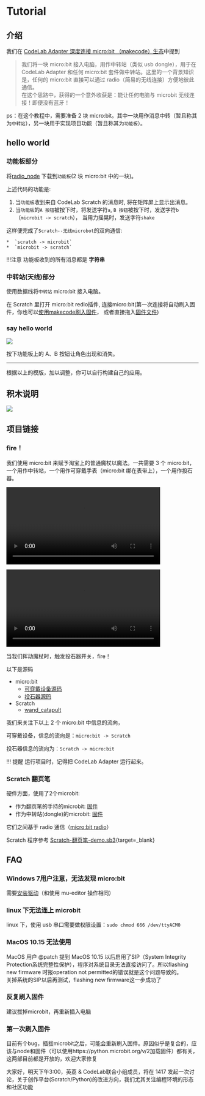 # Tutorial

<!--
!!! 提醒
    使用micro:bit v2的话，需要手动在 makecode 里刷入[固件](/hex/makecode_radio_adapter.hex), Adapter的下个版本(4.2.1)我们将提供更好的支持。
    micro:bit v1 和 micro:bit v2 的radio可以通信。   
    只能用于 makecode radio， makecode radio 与 micropython radio不兼容。   
    Adapter `3.7.4` 支持切换 radio channel。 
-->

## 介绍

我们在 [CodeLab Adapter 深度连接 micro:bit （makecode）生态](https://www-old.codelab.club/blog/codelab-adapter-microbit-deep-connect/)中提到

> 我们将一块 micro:bit 接入电脑，用作中转站（类似 usb dongle），用于在 CodeLab Adapter 和任何 micro:bit 套件做中转站。这里的一个背景知识是，任何的 micro:bit 直接可以通过 radio（简易的无线连接）方便地彼此通信。  
> 在这个思路中，获得的一个意外收获是：能让任何电脑与 microbit 无线连接！即便没有蓝牙！

ps：在这个教程中，需要准备 2 块 micro:bit。其中一块用作消息中转（暂且称其为`中转站`），另一块用于实现项目功能（暂且称其为`功能板`）。

## hello world

### 功能板部分
<!--https://makecode.microbit.org/_4EKALy3hCDcq-->

将[radio_node](https://makecode.microbit.org/_g1UfcDfv8cKp) 下载到`功能板`(2 块 micro:bit 中的一块)。

上述代码的功能是:

<!--1. 当`功能板`收到来自 CodeLab Scratch 的消息(`c`)时, 显示一颗爱心。（`scratch -> microbit`）
2. 当`功能板`的`A 按钮`被按下时，发送字符`a`, `B 按钮`被按下时，发送字符`b`（`microbit -> scratch`）
-->

1. 当`功能板`收到来自 CodeLab Scratch 的消息时, 将在矩阵屏上显示出消息。
2. 当`功能板`的`A 按钮`被按下时，将发送字符`a`, `B 按钮`被按下时，发送字符`b`（`microbit -> scratch`）， 当用力摇晃时，发送字符`shake`

这样便完成了`Scratch--无线microbot`的双向通信:

    *  `scratch -> microbit`
    *  `microbit -> scratch`

!!!注意
    功能板收到的所有消息都是 **字符串**

###  中转站(天线)部分

<!--新版本 0.4 允许设置 channel https://makecode.microbit.org/_P2297z3f0Pkz-->

使用数据线将`中转站` micro:bit 接入电脑。

在 Scratch 里打开 micro:bit redio插件, 连接micro:bit(第一次连接将自动刷入固件，你也可以[使用makecode刷入固件](https://makecode.microbit.org/_CAKCzbM3T8Pt)， 或者直接拖入[固件文件](/hex/microbit-radio_microbit_adapter.hex))


<!--带版本 https://makecode.microbit.org/_hq7Ciugx396o-->

<!--旧的固件 https://makecode.microbit.org/_EL20Rp98pHAg-->

<!--v0.5 https://makecode.microbit.org/_dHWL0C8dyCJa-->

### say hello world
![](/img/e8dd3cec7964b5bca8e33b2fd2b72b87.png)

按下功能板上的 A、B 按钮让角色出现和消失。

---

根据以上的模版，加以调整，你可以自行构建自己的应用。

## 积木说明
![](/img/d69b4c38514e31bf230dcb7b81d54e39.png)

## 项目链接

### fire！
我们使用 micro:bit 来赋予淘宝上的普通魔杖以魔法。一共需要 3 个 micro:bit，一个用作中转站，一个用作可穿戴手表（micro:bit 绑在表带上），一个用作投石器。

<video width=80% src="/video/wand_catapult_demo.mp4" controls="controls"></video>

<video width=80% src="/video//wand_catapult.mp4" controls="controls"></video>

当我们挥动魔杖时，触发投石器开关，fire！

以下是源码

*  micro:bit
    *  [可穿戴设备源码](https://makecode.microbit.org/_aVqEWK9DXbPR)
    *  [投石器源码](https://makecode.microbit.org/_AyU3211xeEYv)
*  Scratch
    *  [wand_catapult](https://scratch-beta.codelab.club/?sb3url=https://adapter.codelab.club/sb3/wand_catapult.sb3)


我们来关注下以上 2 个 micro:bit 中信息的流向，

可穿戴设备，信息的流向是：`micro:bit -> Scratch`

投石器信息的流向为：`Scratch -> micro:bit`

!!! 提醒
    运行项目时，记得把 CodeLab Adapter 运行起来。

### Scratch 翻页笔
硬件方面，使用了2个microbit:

-   作为翻页笔的手持的microbit: [固件](https://makecode.microbit.org/_bHLV7q2fK3Hc)
-   作为中转站(dongle)的microbit: [固件](https://makecode.microbit.org/_EL20Rp98pHAg)

它们之间基于 radio 通信（[micro:bit radio](/extension_guide/microbit_radio/)）

Scratch 程序参考 [Scratch-翻页笔-demo.sb3](https://scratch-beta.codelab.club/?sb3url=https://adapter.codelab.club/sb3/Scratch-翻页笔-demo.sb3){target=\_blank}


## FAQ
### Windows 7用户注意，无法发现 micro:bit
需要[安装驱动](/img/mbedWinSerial_16466.exe)（和使用 mu-editor 操作相同）  

### linux 下无法连上 microbit
linux 下，使用 usb 串口需要做权限设置：`sudo chmod 666 /dev/ttyACM0`

### MacOS 10.15 无法使用
MacOS 用户 @patch 提到 MacOS 10.15 以后启用了SIP（System Integrity Protection系统完整性保护），程序对系统目录无法直接访问了。所以flashing new firmware 时报operation not permitted的错误就是这个问题导致的。  
关掉系统的SIP以后再测试，flashing new firmware这一步成功了

### 反复刷入固件
建议拔掉microbit，再重新插入电脑

### 第一次刷入固件
目前有个bug，插拔microbit之后，可能会重新刷入固件。原因似乎是复合的，应该与node和固件（可以使用https://python.microbit.org/v/2加载固件）都有关，这两部目前都是开放的，欢迎大家修复


大家好，明天下午3:00，英荔 & CodeLab联合小组成员，将在 1417 发起一次讨论，关于创作平台(Scratch/Python)的改进方向，我们尤其关注编程环境的形态和社区功能